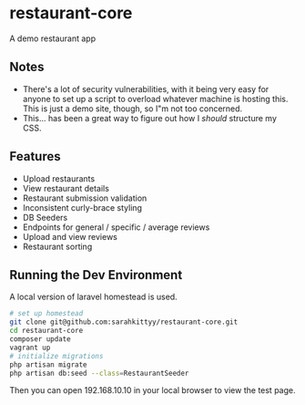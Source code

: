 # restaurant-core

A demo restaurant app

## Notes 

* There's a lot of security vulnerabilities, with it being very easy for anyone to set up a script to overload whatever machine is hosting this. This is just a demo site, though, so I"m not too concerned.
* This... has been a great way to figure out how I *should* structure my CSS.

## Features

* Upload restaurants
* View restaurant details
* Restaurant submission validation
* Inconsistent curly-brace styling
* DB Seeders
* Endpoints for general / specific / average reviews
* Upload and view reviews
* Restaurant sorting

## Running the Dev Environment

A local version of laravel homestead is used.

```bash
# set up homestead
git clone git@github.com:sarahkittyy/restaurant-core.git
cd restaurant-core
composer update
vagrant up
# initialize migrations
php artisan migrate
php artisan db:seed --class=RestaurantSeeder
```

Then you can open 192.168.10.10 in your local browser to view the test page.